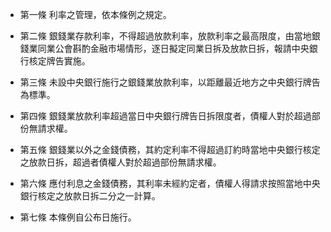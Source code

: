 * 第一條 利率之管理，依本條例之規定。

* 第二條 銀錢業存款利率，不得超過放款利率，放款利率之最高限度，由當地銀錢業同業公會斟酌金融市場情形，逐日擬定同業日拆及放款日拆，報請中央銀行核定牌告實施。

* 第三條 未設中央銀行施行之銀錢業放款利率，以距離最近地方之中央銀行牌告為標準。

* 第四條 銀錢業放款利率超過當日中央銀行牌告日拆限度者，債權人對於超過部份無請求權。

* 第五條 銀錢業以外之金錢債務，其約定利率不得超過訂約時當地中央銀行核定之放款日拆，超過者債權人對於超過部份無請求權。

* 第六條 應付利息之金錢債務，其利率未經約定者，債權人得請求按照當地中央銀行核定之放款日拆二分之一計算。

* 第七條 本條例自公布日施行。

